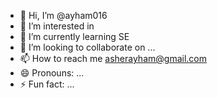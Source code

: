 - 👋 Hi, I’m @ayham016
- 👀 I’m interested in 
- 🌱 I’m currently learning SE
- 💞️ I’m looking to collaborate on ...
- 📫 How to reach me asherayham@gmail.com
- 😄 Pronouns: ...
- ⚡ Fun fact: ...

<!---
ayham016/ayham016 is a ✨ special ✨ repository because its `README.md` (this file) appears on your GitHub profile.
You can click the Preview link to take a look at your changes.
--->
